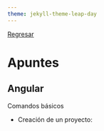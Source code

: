 ```yaml
---
theme: jekyll-theme-leap-day
---
```


[Regresar](/DAWM/)

# Apuntes

## Angular

Comandos básicos

* Creación de un proyecto: